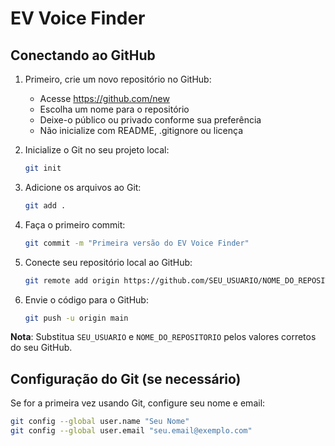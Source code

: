 # EV Voice Finder

## Conectando ao GitHub

1. Primeiro, crie um novo repositório no GitHub:
   - Acesse https://github.com/new
   - Escolha um nome para o repositório
   - Deixe-o público ou privado conforme sua preferência
   - Não inicialize com README, .gitignore ou licença

2. Inicialize o Git no seu projeto local:
   ```bash
   git init
   ```

3. Adicione os arquivos ao Git:
   ```bash
   git add .
   ```

4. Faça o primeiro commit:
   ```bash
   git commit -m "Primeira versão do EV Voice Finder"
   ```

5. Conecte seu repositório local ao GitHub:
   ```bash
   git remote add origin https://github.com/SEU_USUARIO/NOME_DO_REPOSITORIO.git
   ```

6. Envie o código para o GitHub:
   ```bash
   git push -u origin main
   ```

**Nota**: Substitua `SEU_USUARIO` e `NOME_DO_REPOSITORIO` pelos valores corretos do seu GitHub.

## Configuração do Git (se necessário)

Se for a primeira vez usando Git, configure seu nome e email:
```bash
git config --global user.name "Seu Nome"
git config --global user.email "seu.email@exemplo.com"
```